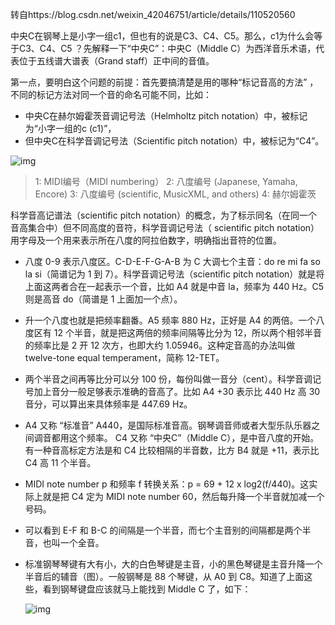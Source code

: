 转自https://blog.csdn.net/weixin_42046751/article/details/110520560

中央C在钢琴上是小字一组c1，但也有的说是C3、C4、C5。那么，c1为什么会等于C3、C4、C5 ？先解释一下“中央C”：中央C（Middle C）为西洋音乐术语，代表位于五线谱大谱表（Grand staff）正中间的音值。

第一点，要明白这个问题的前提：首先要搞清楚是用的哪种“标记音高的方法” ，不同的标记方法对同一个音的命名可能不同，比如：

- 中央C在赫尔姆霍茨音调记号法（Helmholtz pitch notation）中，被标记为“小字一组的c (c1)”，
- 但中央C在科学音调记号法（Scientific pitch notation）中，被标记为“C4”。

![img](https://i-blog.csdnimg.cn/blog_migrate/ce08be98767867f1e79fa3cb93425ae4.jpeg)

> 1: MIDI编号（MIDI numbering）
> 2: 八度编号 (Japanese, Yamaha, Encore)
> 3: 八度编号 (scientific, MusicXML, and others)
> 4: 赫尔姆霍茨

科学音高记谱法（scientific pitch notation）的概念，为了标示同名（在同一个音高集合中）但不同高度的音符，科学音调记号法（ scientific pitch notation）用字母及一个用来表示所在八度的阿拉伯数字，明确指出音符的位置。

- 八度 0-9 表示八度区。C-D-E-F-G-A-B 为 C 大调七个主音：do re mi fa so la si（简谱记为 1 到 7）。科学音调记号法（scientific pitch notation）就是将上面这两者合在一起表示一个音，比如 A4 就是中音 la，频率为 440 Hz。C5 则是高音 do（简谱是 1 上面加一个点）。

- 升一个八度也就是把频率翻番。A5 频率 880 Hz，正好是 A4 的两倍。一个八度区有 12 个半音，就是把这两倍的频率间隔等比分为 12，所以两个相邻半音的频率比是 2 开 12 次方，也即大约 1.05946。这种定音高的办法叫做 twelve-tone equal temperament，简称 12-TET。

- 两个半音之间再等比分可以分 100 份，每份叫做一音分（cent）。科学音调记号加上音分一般足够表示准确的音高了。比如 A4 +30 表示比 440 Hz 高 30 音分，可以算出来具体频率是 447.69 Hz。

- A4 又称 “标准音” A440，是国际标准音高。钢琴调音师或者大型乐队乐器之间调音都用这个频率。
  C4 又称 “中央C”（Middle C），是中音八度的开始。有一种音高标定方法是和 C4 比较相隔的半音数，比方 B4 就是 +11，表示比 C4 高 11 个半音。

- MIDI note number p 和频率 f 转换关系：p = 69 + 12 x log2(f/440)。这实际上就是把 C4 定为 MIDI note number 60，然后每升降一个半音就加减一个号码。

- 可以看到 E-F 和 B-C 的间隔是一个半音，而七个主音别的间隔都是两个半音，也叫一个全音。

- 标准钢琴琴键有大有小，大的白色琴键是主音，小的黑色琴键是主音升降一个半音后的辅音（图）。一般钢琴是 88 个琴键，从 A0 到 C8。知道了上面这些，看到钢琴键盘应该就马上能找到 Middle C 了，如下：

  ![img](https://i-blog.csdnimg.cn/blog_migrate/a6724375ddb520551f10bd42543197f0.jpeg)